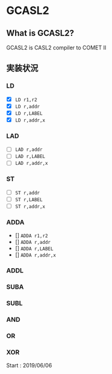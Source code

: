 # GCASL2

## What is GCASL2?

GCASL2 is CASL2 compiler to COMET II

## 実装状況

### LD
- [x] `LD r1,r2`
- [x] `LD r,addr`
- [x] `LD r,LABEL`
- [x] `LD r,addr,x`

### LAD
- [ ] `LAD r,addr`
- [ ] `LAD r,LABEL`
- [ ] `LAD r,addr,x`

 ### ST
- [ ] `ST r,addr`
- [ ] `ST r,LABEL`
- [ ] `ST r,addr,x`

 ### ADDA
- [] `ADDA r1,r2`
- [] `ADDA r,addr`
- [] `ADDA r,LABEL`
- [] `ADDA r,addr,x`

 ### ADDL
 ### SUBA
 ### SUBL
 ### AND
 ### OR
 ### XOR

Start : 2019/06/06
